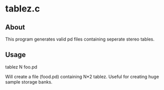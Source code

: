 # tablez.c

## About
This program generates valid pd files containing seperate stereo tables. 

## Usage

tablez N foo.pd

Will create a file (food.pd) containing N\*2 tablez.
Useful for creating huge sample storage banks.
